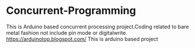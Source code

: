 # Concurrent-Programming
This is Arduino based concurrent processing project.Coding related to bare metal fashion not include pin mode or digitalwrite.
https://arduinotop.blogspot.com/
This is arduino based project
